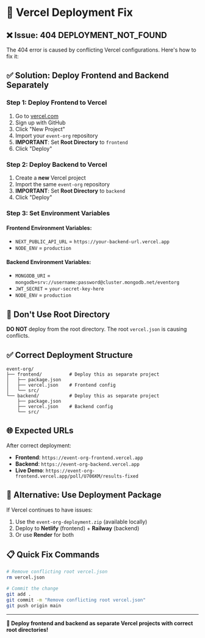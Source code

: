 # 🔧 Vercel Deployment Fix

## ❌ Issue: 404 DEPLOYMENT_NOT_FOUND

The 404 error is caused by conflicting Vercel configurations. Here's how to fix it:

## ✅ Solution: Deploy Frontend and Backend Separately

### Step 1: Deploy Frontend to Vercel

1. Go to [vercel.com](https://vercel.com)
2. Sign up with GitHub
3. Click "New Project"
4. Import your `event-org` repository
5. **IMPORTANT**: Set **Root Directory** to `frontend`
6. Click "Deploy"

### Step 2: Deploy Backend to Vercel

1. Create a **new** Vercel project
2. Import the same `event-org` repository
3. **IMPORTANT**: Set **Root Directory** to `backend`
4. Click "Deploy"

### Step 3: Set Environment Variables

#### Frontend Environment Variables:
- `NEXT_PUBLIC_API_URL` = `https://your-backend-url.vercel.app`
- `NODE_ENV` = `production`

#### Backend Environment Variables:
- `MONGODB_URI` = `mongodb+srv://username:password@cluster.mongodb.net/eventorg`
- `JWT_SECRET` = `your-secret-key-here`
- `NODE_ENV` = `production`

## 🚫 Don't Use Root Directory

**DO NOT** deploy from the root directory. The root `vercel.json` is causing conflicts.

## ✅ Correct Deployment Structure

```
event-org/
├── frontend/          # Deploy this as separate project
│   ├── package.json
│   ├── vercel.json    # Frontend config
│   └── src/
└── backend/           # Deploy this as separate project
    ├── package.json
    ├── vercel.json    # Backend config
    └── src/
```

## 🌐 Expected URLs

After correct deployment:
- **Frontend**: `https://event-org-frontend.vercel.app`
- **Backend**: `https://event-org-backend.vercel.app`
- **Live Demo**: `https://event-org-frontend.vercel.app/poll/U706KM/results-fixed`

## 🔧 Alternative: Use Deployment Package

If Vercel continues to have issues:

1. Use the `event-org-deployment.zip` (available locally)
2. Deploy to **Netlify** (frontend) + **Railway** (backend)
3. Or use **Render** for both

## 📋 Quick Fix Commands

```bash
# Remove conflicting root vercel.json
rm vercel.json

# Commit the change
git add .
git commit -m "Remove conflicting root vercel.json"
git push origin main
```

---

**🚀 Deploy frontend and backend as separate Vercel projects with correct root directories!**

